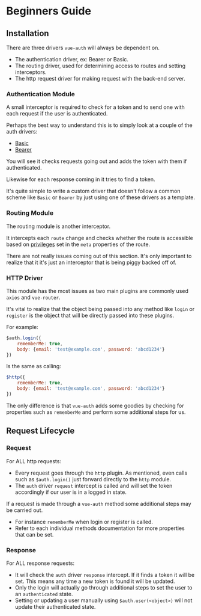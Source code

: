 # Beginners Guide



## Installation

There are three drivers `vue-auth` will always be dependent on.

* The authentication driver, ex: Bearer or Basic.
* The routing driver, used for determining access to routes and setting interceptors.
* The http request driver for making request with the back-end server.


### Authentication Module

A small interceptor is required to check for a token and to send one with each request if the user is authenticated.

Perhaps the best way to understand this is to simply look at a couple of the auth drivers:

* [Basic](https://github.com/websanova/vue-auth/blob/master/drivers/auth/basic.js)
* [Bearer](https://github.com/websanova/vue-auth/blob/master/drivers/auth/bearer.js)

You will see it checks requests going out and adds the token with them if authenticated.

Likewise for each response coming in it tries to find a token.

It's quite simple to write a custom driver that doesn't follow a common scheme like `Basic` or `Bearer` by just using one of these drivers as a template.


### Routing Module

The routing module is another interceptor.

It intercepts each `route` change and checks whether the route is accessible based on [privileges](https://github.com/websanova/vue-auth/blob/master/docs/Privileges.md) set in the `meta` properties of the route.

There are not really issues coming out of this section. It's only important to realize that it it's just an interceptor that is being piggy backed off of.


### HTTP Driver

This module has the most issues as two main plugins are commonly used `axios` and `vue-router`.

It's vital to realize that the object being passed into any method like `login` or `register` is the object that will be directly passed into these plugins.

For example:

```javascript
$auth.login({
    rememberMe: true,
    body: {email: 'test@example.com', password: 'abcd1234'}
})
```

Is the same as calling:

```javascript
$http({
    rememberMe: true,
    body: {email: 'test@example.com', password: 'abcd1234'}
})
```

The only difference is that `vue-auth` adds some goodies by checking for properties such as `rememberMe` and perform some additional steps for us.


## Request Lifecycle

### Request

For ALL http requests:

* Every request goes through the `http` plugin. As mentioned, even calls such as `$auth.login()` just forward directly to the `http` module.
* The `auth` driver `request` intercept is called and will set the token accordingly if our user is in a logged in state.

If a request is made through a `vue-auth` method some additional steps may be carried out.

* For instance `rememberMe` when login or register is called.
* Refer to each individual methods documentation for more properties that can be set.


### Response

For ALL response requests:

* It will check the `auth` driver `response` intercept. If it finds a token it will be set. This means any time a new token is found it will be updated.
* Only the login will actually go through additional steps to set the user to an `authenticated` state.
* Setting or updating a user manually using `$auth.user(<object>)` will not update their authenticated state.
